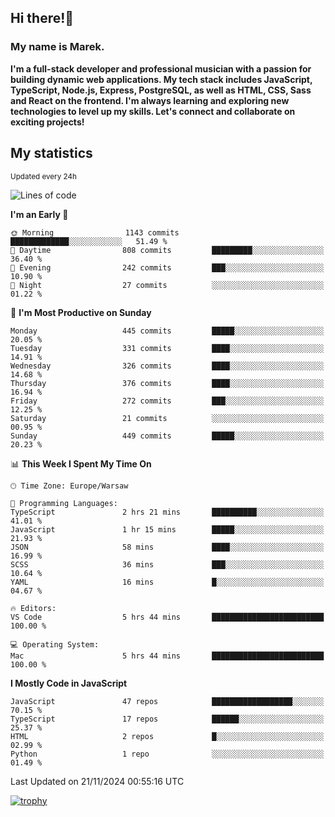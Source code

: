 ## Hi there!👋 ##
### My name is Marek. ###

**I'm a full-stack developer and professional musician with a passion for building dynamic web applications. My tech stack includes JavaScript, TypeScript, Node.js, Express, PostgreSQL, as well as HTML, CSS, Sass and React on the frontend. I'm always learning and exploring new technologies to level up my skills. Let's connect and collaborate on exciting projects!**

## My statistics ##
<sub>Updated every 24h</sub>
<!--START_SECTION:waka-->
![Lines of code](https://img.shields.io/badge/From%20Hello%20World%20I%27ve%20Written-48.2%20thousand%20lines%20of%20code-blue)

**I'm an Early 🐤** 

```text
🌞 Morning                1143 commits        █████████████░░░░░░░░░░░░   51.49 % 
🌆 Daytime                808 commits         █████████░░░░░░░░░░░░░░░░   36.40 % 
🌃 Evening                242 commits         ███░░░░░░░░░░░░░░░░░░░░░░   10.90 % 
🌙 Night                  27 commits          ░░░░░░░░░░░░░░░░░░░░░░░░░   01.22 % 
```
📅 **I'm Most Productive on Sunday** 

```text
Monday                   445 commits         █████░░░░░░░░░░░░░░░░░░░░   20.05 % 
Tuesday                  331 commits         ████░░░░░░░░░░░░░░░░░░░░░   14.91 % 
Wednesday                326 commits         ████░░░░░░░░░░░░░░░░░░░░░   14.68 % 
Thursday                 376 commits         ████░░░░░░░░░░░░░░░░░░░░░   16.94 % 
Friday                   272 commits         ███░░░░░░░░░░░░░░░░░░░░░░   12.25 % 
Saturday                 21 commits          ░░░░░░░░░░░░░░░░░░░░░░░░░   00.95 % 
Sunday                   449 commits         █████░░░░░░░░░░░░░░░░░░░░   20.23 % 
```


📊 **This Week I Spent My Time On** 

```text
🕑︎ Time Zone: Europe/Warsaw

💬 Programming Languages: 
TypeScript               2 hrs 21 mins       ██████████░░░░░░░░░░░░░░░   41.01 % 
JavaScript               1 hr 15 mins        █████░░░░░░░░░░░░░░░░░░░░   21.93 % 
JSON                     58 mins             ████░░░░░░░░░░░░░░░░░░░░░   16.99 % 
SCSS                     36 mins             ███░░░░░░░░░░░░░░░░░░░░░░   10.64 % 
YAML                     16 mins             █░░░░░░░░░░░░░░░░░░░░░░░░   04.67 % 

🔥 Editors: 
VS Code                  5 hrs 44 mins       █████████████████████████   100.00 % 

💻 Operating System: 
Mac                      5 hrs 44 mins       █████████████████████████   100.00 % 
```

**I Mostly Code in JavaScript** 

```text
JavaScript               47 repos            ██████████████████░░░░░░░   70.15 % 
TypeScript               17 repos            ██████░░░░░░░░░░░░░░░░░░░   25.37 % 
HTML                     2 repos             █░░░░░░░░░░░░░░░░░░░░░░░░   02.99 % 
Python                   1 repo              ░░░░░░░░░░░░░░░░░░░░░░░░░   01.49 % 
```




 Last Updated on 21/11/2024 00:55:16 UTC
<!--END_SECTION:waka-->
[![trophy](https://github-profile-trophy.vercel.app/?username=ryo-ma&theme=onedark)](https://github.com/ryo-ma/github-profile-trophy)
<!--
**MarekSax/MarekSax** is a ✨ _special_ ✨ repository because its `README.md` (this file) appears on your GitHub profile.

Here are some ideas to get you started:

- 🔭 I’m currently working on ...
- 🌱 I’m currently learning ...
- 👯 I’m looking to collaborate on ...
- 🤔 I’m looking for help with ...
- 💬 Ask me about ...
- 📫 How to reach me: ...
- 😄 Pronouns: ...
- ⚡ Fun fact: ...
-->
